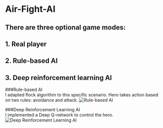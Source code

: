 # Air-Fight-AI

##  There are three optional game modes:
##      1. Real player
##      2. Rule-based AI
##      3. Deep reinforcement learning AI

###Rule-based AI\
I adapted flock algorithm to this specific scenario. Hero takes action based on two rules: avoidance and attack.
![Rule-based AI](https://github.com/WangSiman-Carol/Air-Fight-AI/blob/master/pictures/Rule_basedGIF.gif)

###Deep Reinforcement Learning AI\
I implemented a Deep Q-network to control the hero.
![Deep Reinforcement Learning AI](https://github.com/WangSiman-Carol/Air-Fight-AI/blob/master/pictures/DRLGIF.gif)
